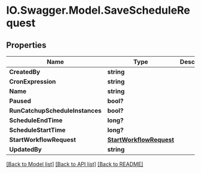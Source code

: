 # IO.Swagger.Model.SaveScheduleRequest
## Properties

Name | Type | Description | Notes
------------ | ------------- | ------------- | -------------
**CreatedBy** | **string** |  | [optional] 
**CronExpression** | **string** |  | 
**Name** | **string** |  | 
**Paused** | **bool?** |  | [optional] 
**RunCatchupScheduleInstances** | **bool?** |  | [optional] 
**ScheduleEndTime** | **long?** |  | [optional] 
**ScheduleStartTime** | **long?** |  | [optional] 
**StartWorkflowRequest** | [**StartWorkflowRequest**](StartWorkflowRequest.md) |  | 
**UpdatedBy** | **string** |  | [optional] 

[[Back to Model list]](../README.md#documentation-for-models) [[Back to API list]](../README.md#documentation-for-api-endpoints) [[Back to README]](../README.md)

